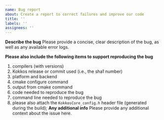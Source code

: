 ```yaml
---
name: Bug report
about: Create a report to correct failures and improve our code
title: ''
labels: ''
assignees: ''
---
```

**Describe the bug**
Please provide a concise, clear description of the bug, as well as any available error logs.

**Please also include the following items to support reproducing the bug**
1. compilers (with versions)
2. Kokkos release or commit used (i.e., the sha1 number)
3. platform and backend
4. cmake configure command
5. output from cmake command
6. code needed to reproduce the bug
7. command line needed to reproduce the bug
7. please also attach the `KokkosCore_config.h` header file (generated during the build);
**Any additional info**
Please provide any additional context about the issue here.
